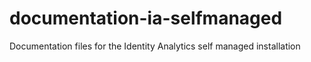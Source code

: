 # documentation-ia-selfmanaged
Documentation files for the Identity Analytics self managed installation
